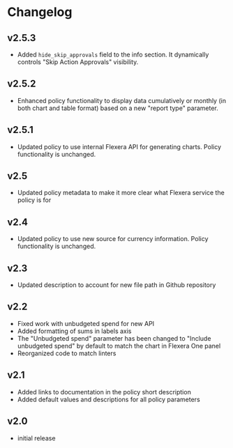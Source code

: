 # Changelog

## v2.5.3

- Added `hide_skip_approvals` field to the info section. It dynamically controls "Skip Action Approvals" visibility.

## v2.5.2

- Enhanced policy functionality to display data cumulatively or monthly (in both chart and table format) based on a new "report type" parameter.

## v2.5.1

- Updated policy to use internal Flexera API for generating charts. Policy functionality is unchanged.

## v2.5

- Updated policy metadata to make it more clear what Flexera service the policy is for

## v2.4

- Updated policy to use new source for currency information. Policy functionality is unchanged.

## v2.3

- Updated description to account for new file path in Github repository

## v2.2

- Fixed work with unbudgeted spend for new API
- Added formatting of sums in labels axis
- The "Unbudgeted spend" parameter has been changed to "Include unbudgeted spend" by default to match the chart in Flexera One panel
- Reorganized code to match linters

## v2.1

- Added links to documentation in the policy short description
- Added default values ​​and descriptions for all policy parameters

## v2.0

- initial release
